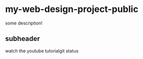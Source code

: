 # my-web-design-project-public

some description!

## subheader 

watch the youtube tutorialgit status

